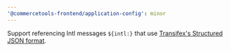 ```yaml
---
'@commercetools-frontend/application-config': minor
---
```


Support referencing Intl messages `${intl:}` that use [Transifex's Structured JSON format](https://help.transifex.com/en/articles/6220899-structured-json).
